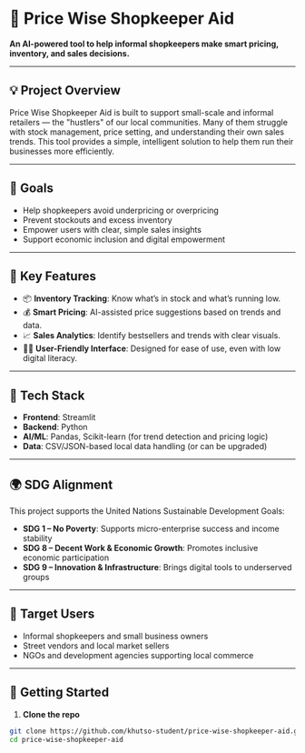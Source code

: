 # 🛒 Price Wise Shopkeeper Aid

**An AI-powered tool to help informal shopkeepers make smart pricing, inventory, and sales decisions.**

---

## 💡 Project Overview

Price Wise Shopkeeper Aid is built to support small-scale and informal retailers — the "hustlers" of our local communities. Many of them struggle with stock management, price setting, and understanding their own sales trends. This tool provides a simple, intelligent solution to help them run their businesses more efficiently.

---

## 🎯 Goals

- Help shopkeepers avoid underpricing or overpricing
- Prevent stockouts and excess inventory
- Empower users with clear, simple sales insights
- Support economic inclusion and digital empowerment

---

## 🧠 Key Features

- 📦 **Inventory Tracking**: Know what’s in stock and what’s running low.
- 💰 **Smart Pricing**: AI-assisted price suggestions based on trends and data.
- 📈 **Sales Analytics**: Identify bestsellers and trends with clear visuals.
- 🧑‍💻 **User-Friendly Interface**: Designed for ease of use, even with low digital literacy.

---

## 🔧 Tech Stack

- **Frontend**: Streamlit  
- **Backend**: Python  
- **AI/ML**: Pandas, Scikit-learn (for trend detection and pricing logic)  
- **Data**: CSV/JSON-based local data handling (or can be upgraded)

---

## 🌍 SDG Alignment

This project supports the United Nations Sustainable Development Goals:

- **SDG 1 – No Poverty**: Supports micro-enterprise success and income stability  
- **SDG 8 – Decent Work & Economic Growth**: Promotes inclusive economic participation  
- **SDG 9 – Innovation & Infrastructure**: Brings digital tools to underserved groups

---

## 👥 Target Users

- Informal shopkeepers and small business owners
- Street vendors and local market sellers
- NGOs and development agencies supporting local commerce

---

## 🚀 Getting Started

1. **Clone the repo**  
```bash
git clone https://github.com/khutso-student/price-wise-shopkeeper-aid.git
cd price-wise-shopkeeper-aid
